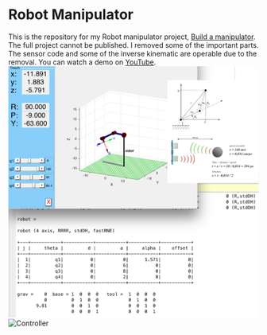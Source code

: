 # Robot Manipulator
This is the repository for my Robot manipulator project, [Build a manipulator](). The full project cannot be published. I removed some of the important parts. The sensor code and some of the inverse kinematic are operable due to the removal.
You can watch a demo on [YouTube](https://youtu.be/XxMQMOewvAo).
![Simulation picture](simulation.png)
 ![Controller](P1030510.JPG)
